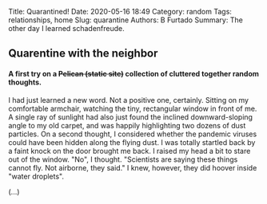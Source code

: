 Title: Quarantined!
Date: 2020-05-16 18:49
Category: random
Tags: relationships, home
Slug: quarantine
Authors: B Furtado
Summary: The other day I learned schadenfreude.

## Quarentine with the neighbor

#### A first try on a <s>Pelican (static site)</s> collection of cluttered together random thoughts.

I had just learned a new word. Not a positive one, certainly. Sitting on my comfortable armchair, watching the tiny, rectangular window in front of me. A single ray of sunlight had also just found the inclined 
downward-sloping angle to my old carpet, and was happily highlighting two dozens of dust particles. On a second thought, I considered whether the pandemic viruses could have been hidden along the flying dust. I was 
totally startled back by a faint knock on the door brought me back. I raised my head a bit to stare out of the window. "No", I thought. "Scientists are saying these things cannot fly. Not airborne, they said." I knew, however, they did hoover inside "water droplets".  

(...)
